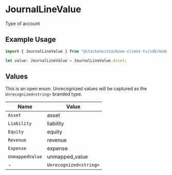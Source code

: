 # JournalLineValue

Type of account

## Example Usage

```typescript
import { JournalLineValue } from "@stackone/stackone-client-ts/sdk/models/shared";

let value: JournalLineValue = JournalLineValue.Asset;
```

## Values

This is an open enum. Unrecognized values will be captured as the `Unrecognized<string>` branded type.

| Name                   | Value                  |
| ---------------------- | ---------------------- |
| `Asset`                | asset                  |
| `Liability`            | liability              |
| `Equity`               | equity                 |
| `Revenue`              | revenue                |
| `Expense`              | expense                |
| `UnmappedValue`        | unmapped_value         |
| -                      | `Unrecognized<string>` |